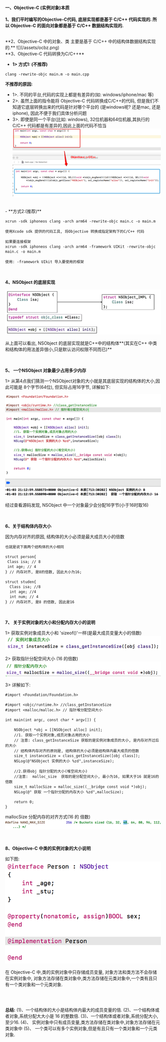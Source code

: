 #### 一、Objective-C (实例对象)本质

**1、我们平时编写的Objective-C代码, 底层实现都是基于 C/C++ 代码实现的. 所以 Objective-C 的面向对象都是基于 C/C++ 数据结构实现的.**


<br> 
**2、Objective-C 中的对象、类 主要是基于 C/C++ 中的结构体数据结构实现的.**
![](/assets/ocbz.png)


<br>
**3、Objective-C 代码转换为C/C++**

- **1> 方式1: (不推荐)**

 ```
 clang -rewrite-objc main.m -o main.cpp
 ```
 
 **不推荐的原因:**
 - 1>. 不同的平台,代码的实现上都是有差异的(如: windows/iphone/mac 等)
 - 2>. 虽然上面的指令能将 Objective-C 代码转换成C/C++的代码, 但是我们不知道它底层转换出来的代码是针对哪个平台的 (是windows呢?  还是mac, 还是 iphone), 因此不便于我们具体分析问题
 - 3>. 即使是同一个平台(比如: windows), 32位机器和64位机器,其执行的 C/C++ 代码都是有差异的,因此上面的代码不恰当
 ![](/assets/maincpp.png)

<br>
- **方式2:(推荐)**

 ```
 xcrun -sdk iphoneos clang -arch arm64 -rewrite-objc main.c -o main.m
 
 使用Xcode sdk 提供的代码工具, 将Objective 转换成指定架构下的C/C++ 代码
 
 如果要连接框架
 xcrun -sdk iphoneos clang -arch arm64 -framework UIKit -rewrite-objc main.c -o main.m
 
 使用: -framework UIkit 导入要使用的框架
 
 ```









<br><br>
**4、NSObject 的底层实现**

![](/assets/ocdcsx.png)

从上面可以看出, NSObject 的底层实现就是C++中的结构体**(其实在C++ 中类和结构体的用法差异很小,只是默认访问权限不同而已)**








<br><br>
**5、 一个NSObject 对象最少占用多少内存**

1> 从第4点我们猜测一个NSObject对象的大小就是其底层实现的结构体的大小,因此可能是 8个字节(64位), 但实际占用16字节, 详解如下:

![](/assets/dxdx.png)

经过查看源码发现, NSObject 中一个对象最少会分配16字节(小于16时取16)








<br><br>
**6、关于结构体内存大小**

因为内存对齐的原因, 结构体的大小必须是最大成员大小的倍数

```
也就是说下面两个结构体的大小相同

struct person{
 Class isa; // 8
 int age; // 4
} // 内存对齐, 是8的倍数, 因此大小为16;

struct studen{
  Class isa; //8
  int age; //4 
  int num; // 4
} // 内存对齐, 是8 的倍数, 因此是16

```







<br><br>
**7、 关于实例对象的大小和分配内存大小的说明**

1> 获取实例对象成员大小和 'sizeof()'一样(是最大成员变量大小的倍数)
![](/assets/Snip20190104_2.png)

2> 获取指针分配空间大小 (16 的倍数)
![](/assets/Snip20190104_3.png)

3> 详解如下:
```
#import <Foundation/Foundation.h>

#import <objc/runtime.h> //class_getInstanceSize
#import <malloc/malloc.h> // 指针堆分配空间大小

int main(int argc, const char * argv[]) {
    
    NSObject *obj = [[NSObject alloc] init];
    //1. 获取一个实例对象,成员对象占用的大小
    // 注意: class_getInstanceSize 获取的是实例对象成员的大小, 是内存对齐过后的大小
    // 结构体内存对齐的原则是, 结构体的大小必须是结构体内最大成员的倍数
    size_t instanceSize = class_getInstanceSize([obj class]);
    NSLog(@"NSObject 实例的大小 %zd",instanceSize);
    
    //2.获得obj 指针分配的大小(堆空间大小)
    //注意:  malloc_size  获取的是分配空间大小, 最小为16, 如果大于16 就是16的倍数
    size_t mallocSize = malloc_size((__bridge const void *)obj);
    NSLog(@" 获取 一个指针分配的内存大小 %zd",mallocSize);
  
    return 0;
}
```

mallocSize 分配内存的对齐方式(16 的 倍数)
![](/assets/Snip20190104_6.png)


<br><br>
**8、Objective-C 中类的实例对象的大小说明**

如下图:
![](/assets/Snip20190104_5.png)

在 Objective-C 中,类的实例对象中只存储成员变量, 对象方法和类方法不会存储在实例对象中, 对象方法存储在类对象中,类方法存储在元类对象中,一个类有且只有一个类对象和一个元类对象.



<br><br>

**总结:**
(1)、一个结构体的大小是结构体内最大的成员变量的倍.
(2)、一个结构体或者对象,系统分配大大小是 16 的整数倍.
(3)、一个结构体或者对象,系统分配大小, 至少16.
(4)、 实例对象中只有成员变量,类方法存储在类对象中,对象方法存储在元类对象中
(5)、 一个类可以有多个实例对象,但是有且只有一个类对象和一个元类对象.





